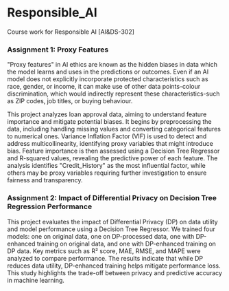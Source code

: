 # Responsible_AI
Course work for  Responsible AI [AI&amp;DS-302]

### Assignment 1: Proxy Features

"Proxy features" in AI ethics are known as the hidden biases in data which the model learns and uses in the predictions or outcomes. Even if an AI model does not explicitly incorporate protected characteristics such as race, gender, or income, it can make use of other data points-colour discrimination, which would indirectly represent these characteristics-such as ZIP codes, job titles, or buying behaviour.

This project analyzes loan approval data, aiming to understand feature importance and mitigate potential biases.  It begins by preprocessing the data, including handling missing values and converting categorical features to numerical ones.  Variance Inflation Factor (VIF) is used to detect and address multicollinearity, identifying proxy variables that might introduce bias. Feature importance is then assessed using a Decision Tree Regressor and R-squared values, revealing the predictive power of each feature. The analysis identifies "Credit_History" as the most influential factor, while others may be proxy variables requiring further investigation to ensure fairness and transparency. 

### Assignment 2: Impact of Differential Privacy on Decision Tree Regression Performance

This project evaluates the impact of Differential Privacy (DP) on data utility and model performance using a Decision Tree Regressor. We trained four models: one on original data, one on DP-processed data, one with DP-enhanced training on original data, and one with DP-enhanced training on DP data. Key metrics such as R² score, MAE, RMSE, and MAPE were analyzed to compare performance. The results indicate that while DP reduces data utility, DP-enhanced training helps mitigate performance loss. This study highlights the trade-off between privacy and predictive accuracy in machine learning.
